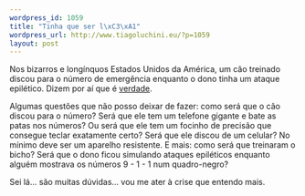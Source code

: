 ```yaml
--- 
wordpress_id: 1059
title: "Tinha que ser l\xC3\xA1"
wordpress_url: http://www.tiagoluchini.eu/?p=1059
layout: post
---
```

Nos bizarros e longínquos Estados Unidos da América, um cão treinado discou para o número de emergência enquanto o dono tinha um ataque epilético. Dizem por aí que é <a href="http://news.aol.com/article/trained-dog-calls-911-saves-owner/173238" target="_blank">verdade</a>.

Algumas questões que não posso deixar de fazer: como será que o cão discou para o número? Será que ele tem um telefone gigante e bate as patas nos números? Ou será que ele tem um focinho de precisão que consegue teclar exatamente certo? Será que ele discou de um celular? No mínimo deve ser um aparelho resistente. E mais: como será que treinaram o bicho? Será que o dono ficou simulando ataques epiléticos enquanto alguém mostrava os números 9 - 1 - 1 num quadro-negro?

Sei lá... são muitas dúvidas... vou me ater à crise que entendo mais.
